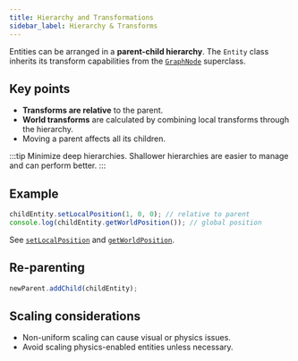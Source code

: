 ```yaml
---
title: Hierarchy and Transformations
sidebar_label: Hierarchy & Transforms
---
```


Entities can be arranged in a **parent-child hierarchy**. The `Entity` class inherits its transform capabilities from the [`GraphNode`](https://manual.oasisserver.link/engine/classes/GraphNode.html) superclass.

## Key points

- **Transforms are relative** to the parent.
- **World transforms** are calculated by combining local transforms through the hierarchy.
- Moving a parent affects all its children.

:::tip
Minimize deep hierarchies. Shallower hierarchies are easier to manage and can perform better.
:::

## Example

```javascript
childEntity.setLocalPosition(1, 0, 0); // relative to parent
console.log(childEntity.getWorldPosition()); // global position
```

See [`setLocalPosition`](https://manual.oasisserver.link/engine/classes/GraphNode.html#setlocalposition) and [`getWorldPosition`](https://manual.oasisserver.link/engine/classes/GraphNode.html#getworldposition).

## Re-parenting

```javascript
newParent.addChild(childEntity);
```

## Scaling considerations

- Non-uniform scaling can cause visual or physics issues.
- Avoid scaling physics-enabled entities unless necessary.
